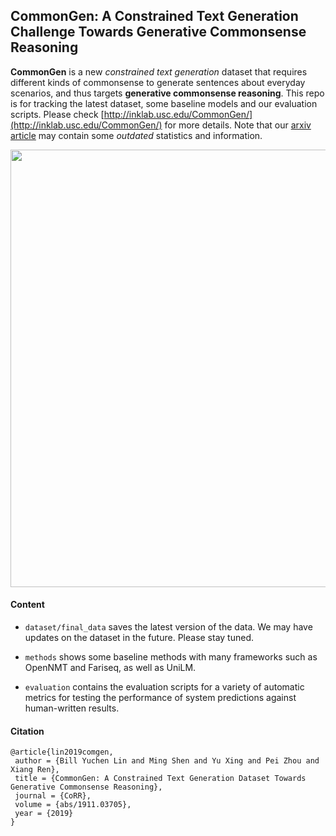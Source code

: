 ## CommonGen: A Constrained Text Generation Challenge Towards Generative Commonsense Reasoning

**CommonGen** is a new _constrained text generation_ dataset that requires different kinds of commonsense to generate sentences about everyday scenarios, and thus targets **generative commonsense reasoning**. This repo is for tracking the latest dataset, some baseline models and our evaluation scripts. Please check [http://inklab.usc.edu/CommonGen/](http://inklab.usc.edu/CommonGen/) for more details. Note that our [arxiv article](https://arxiv.org/abs/1911.03705) may contain some _outdated_ statistics and information.


<img src="http://inklab.usc.edu/CommonGen/intro.png" width="700">

#### Content

- `dataset/final_data` saves the latest version of the data. We may have updates on the dataset in the future. Please stay tuned.

- `methods` shows some baseline methods with many frameworks such as OpenNMT and Fariseq, as well as UniLM.

- `evaluation` contains the evaluation scripts for a variety of automatic metrics for testing the performance of system predictions against human-written results.


#### Citation


```
@article{lin2019comgen, 
 author = {Bill Yuchen Lin and Ming Shen and Yu Xing and Pei Zhou and Xiang Ren}, 
 title = {CommonGen: A Constrained Text Generation Dataset Towards Generative Commonsense Reasoning}, 
 journal = {CoRR},
 volume = {abs/1911.03705},
 year = {2019} 
}
```